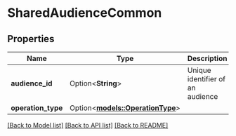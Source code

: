 # SharedAudienceCommon

## Properties

Name | Type | Description | Notes
------------ | ------------- | ------------- | -------------
**audience_id** | Option<**String**> | Unique identifier of an audience | [optional]
**operation_type** | Option<[**models::OperationType**](OperationType.md)> |  | [optional]

[[Back to Model list]](../README.md#documentation-for-models) [[Back to API list]](../README.md#documentation-for-api-endpoints) [[Back to README]](../README.md)


